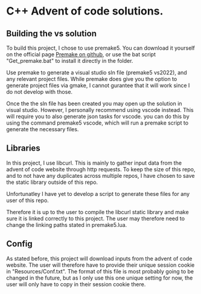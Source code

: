 # C++ Advent of code solutions.

## Building the vs solution
To build this project, I chose to use premake5. You can download it yourself on the official page [Premake on github](https://premake.github.io/), or use the bat script "Get_premake.bat" to install it directly in the folder.

Use premake to generate a visual studio sln file (premake5 vs2022), and any relevant project files. While premake does give you the option to generate project files via gmake, I cannot gurantee that it will work since I do not develop with those.

Once the the sln file has been created you may open up the solution in visual studio.
However, I personally recommend using vscode instead. This will require you to also generate json tasks for vscode. you can do this by using the command premake5 vscode, which will run a premake script to generate the necessary files.

## Libraries
In this project, I use libcurl. This is mainly to gather input data from the advent of code website through http requests. To keep the size of this repo, and to not have any duplicates across multiple repos, I have chosen to save the static library outside of this repo.

Unfortunatley I have yet to develop a script to generate these files for any user of this repo.

Therefore it is up to the user to compile the libcurl static library and make sure it is linked correctly to this project.
The user may therefore need to change the linking paths stated in premake5.lua.

## Config
As stated before, this project will download inputs from the advent of code website. The user will therefore have to provide their unique session cookie in "Resources/Conf.txt". The format of this file is most probably going to be changed in the future, but as I only use this one unique setting for now, the user will only have to copy in their session cookie there.